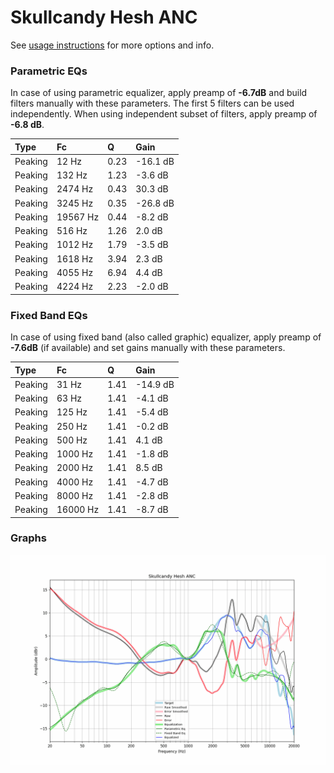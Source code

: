 # Skullcandy Hesh ANC
See [usage instructions](https://github.com/jaakkopasanen/AutoEq#usage) for more options and info.

### Parametric EQs
In case of using parametric equalizer, apply preamp of **-6.7dB** and build filters manually
with these parameters. The first 5 filters can be used independently.
When using independent subset of filters, apply preamp of **-6.8 dB**.

| Type    | Fc       |    Q | Gain     |
|:--------|:---------|:-----|:---------|
| Peaking | 12 Hz    | 0.23 | -16.1 dB |
| Peaking | 132 Hz   | 1.23 | -3.6 dB  |
| Peaking | 2474 Hz  | 0.43 | 30.3 dB  |
| Peaking | 3245 Hz  | 0.35 | -26.8 dB |
| Peaking | 19567 Hz | 0.44 | -8.2 dB  |
| Peaking | 516 Hz   | 1.26 | 2.0 dB   |
| Peaking | 1012 Hz  | 1.79 | -3.5 dB  |
| Peaking | 1618 Hz  | 3.94 | 2.3 dB   |
| Peaking | 4055 Hz  | 6.94 | 4.4 dB   |
| Peaking | 4224 Hz  | 2.23 | -2.0 dB  |

### Fixed Band EQs
In case of using fixed band (also called graphic) equalizer, apply preamp of **-7.6dB**
(if available) and set gains manually with these parameters.

| Type    | Fc       |    Q | Gain     |
|:--------|:---------|:-----|:---------|
| Peaking | 31 Hz    | 1.41 | -14.9 dB |
| Peaking | 63 Hz    | 1.41 | -4.1 dB  |
| Peaking | 125 Hz   | 1.41 | -5.4 dB  |
| Peaking | 250 Hz   | 1.41 | -0.2 dB  |
| Peaking | 500 Hz   | 1.41 | 4.1 dB   |
| Peaking | 1000 Hz  | 1.41 | -1.8 dB  |
| Peaking | 2000 Hz  | 1.41 | 8.5 dB   |
| Peaking | 4000 Hz  | 1.41 | -4.7 dB  |
| Peaking | 8000 Hz  | 1.41 | -2.8 dB  |
| Peaking | 16000 Hz | 1.41 | -8.7 dB  |

### Graphs
![](./Skullcandy%20Hesh%20ANC.png)